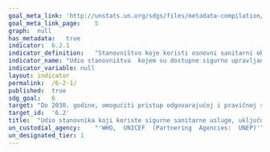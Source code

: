 ```yaml
---	
goal_meta_link:	'http://unstats.un.org/sdgs/files/metadata-compilation/Metadata-Goal-6.pdf'
goal_meta_link_page:	5
graph:	null
has_metadata:	true
indicator:	6.2.1
indicator_definition:	"Stanovništvo koje koristi osnovni sanitarni objekt na razini kućanstva (poboljšani sanitarni uređaji koji se koriste za praćenje stanja MDG-a, tj. Ispiranje ili izlijevanje WC-a u kanalizacijske sustave, septičke jame ili šupljine jame, prozračivanje poboljšanih hodnika, hodnika s pločom i komposterskim toaletima iste kategorije kao poboljšani izvori vode za piće koji se koriste za praćenje MDG-a) koji se ne dijeli s drugim kućanstvima i gdje se izlučevine sigurno smještaju in situ ili se tretiraju izvan mjesta. To je stoga višenamjenski pokazatelj koji također služi da se vidi koliko kućanstva obrade otpadnih voda (6.3.1)."
indicator_name:	"Udio stanovništva  kojem su dostupne sigurno upravljane sanitarne usluge, uključujući i pranje ruku s sapunom i vodom"
indicator_variable:	null
layout:	indicator
permalink:	/6-2-1/
published:	true  
sdg_goal:	6
target:	"Do 2030. godine, omogućiti pristup odgovarajućoj i pravičnoj sanitarnoj i higijenskoj zaštiti za sve te okončati otvorenu defekaciju,  posvećujući posebnu pažnju potrebama žena i djevojaka i onih u osjetljivim situacijama"
target_id:	'6.2'
title:	"Udio stanovnika koji koriste sigurne sanitarne usluge, uključujući prostoriju za pranje ruku sa sapunom i vodom."
un_custodial_agency:	"'WHO,  UNICEF  (Partnering  Agencies:  UNEP)'"
un_designated_tier:	1
---	
```

